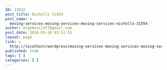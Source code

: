 ```yaml
---
ID: 13822
post_title: Nicholls 31554
post_name: >
  moving-services-moving-services-moving-services-nicholls-31554
author: mrgabonijeff@gmail.com
post_date: 2018-03-28 01:51:55
layout: page
link: >
  http://localhost/wordpress/moving-services-moving-services-moving-services-nicholls-31554/
published: true
tags: [ ]
categories: [ ]
---
```


